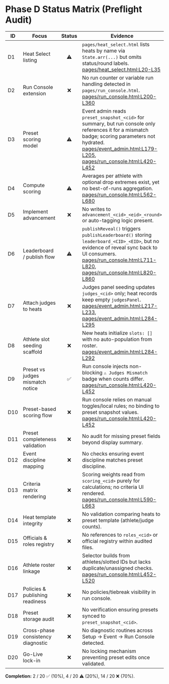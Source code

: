 # Phase D Status Matrix (Preflight Audit)

| ID | Focus | Status | Evidence |
|----|-------|:------:|----------|
| D1 | Heat Select listing | ⚠️ | `pages/heat_select.html` lists heats by name via `State.arr(...)` but omits status/round labels. [pages/heat_select.html:L20-L35](../../pages/heat_select.html#L20-L35) |
| D2 | Run Console extension | ❌ | No run counter or variable run handling detected in `pages/run_console.html`. [pages/run_console.html:L200-L360](../../pages/run_console.html#L200-L360) |
| D3 | Preset scoring model | ⚠️ | Event admin reads `preset_snapshot_<cid>` for summary, but run console only references it for a mismatch badge; scoring parameters not hydrated. [pages/event_admin.html:L179-L205](../../pages/event_admin.html#L179-L205), [pages/run_console.html:L420-L452](../../pages/run_console.html#L420-L452) |
| D4 | Compute scoring | ⚠️ | Averages per athlete with optional drop extremes exist, yet no best-of-runs aggregation. [pages/run_console.html:L562-L680](../../pages/run_console.html#L562-L680) |
| D5 | Implement advancement | ❌ | No writes to `advancement_<cid>_<eid>_<round>` or auto-tagging logic present. |
| D6 | Leaderboard / publish flow | ⚠️ | `publishReveal()` triggers `publishLeaderboard()` storing `leaderboard_<CID>_<EID>`, but no evidence of reveal sync back to UI consumers. [pages/run_console.html:L711-L820](../../pages/run_console.html#L711-L820), [pages/run_console.html:L820-L860](../../pages/run_console.html#L820-L860) |
| D7 | Attach judges to heats | ❌ | Judges panel seeding updates `judges_<cid>` only; heat records keep empty `judgesPanel`. [pages/event_admin.html:L217-L233](../../pages/event_admin.html#L217-L233), [pages/event_admin.html:L284-L295](../../pages/event_admin.html#L284-L295) |
| D8 | Athlete slot seeding scaffold | ❌ | New heats initialize `slots: []` with no auto-population from roster. [pages/event_admin.html:L284-L292](../../pages/event_admin.html#L284-L292) |
| D9 | Preset vs judges mismatch notice | ✅ | Run console injects non-blocking `⚠ Judges Mismatch` badge when counts differ. [pages/run_console.html:L420-L452](../../pages/run_console.html#L420-L452) |
| D10 | Preset-based scoring flow | ❌ | Run console relies on manual toggles/local rules; no binding to preset snapshot values. [pages/run_console.html:L420-L452](../../pages/run_console.html#L420-L452) |
| D11 | Preset completeness validation | ❌ | No audit for missing preset fields beyond display summary. |
| D12 | Event discipline mapping | ❌ | No checks ensuring event discipline matches preset discipline. |
| D13 | Criteria matrix rendering | ❌ | Scoring weights read from `scoring_<cid>` purely for calculations; no criteria UI rendered. [pages/run_console.html:L590-L663](../../pages/run_console.html#L590-L663) |
| D14 | Heat template integrity | ❌ | No validation comparing heats to preset template (athlete/judge counts). |
| D15 | Officials & roles registry | ❌ | No references to `roles_<cid>` or official registry within audited files. |
| D16 | Athlete roster linkage | ❌ | Selector builds from athletes/slotted IDs but lacks duplicate/unassigned checks. [pages/run_console.html:L452-L520](../../pages/run_console.html#L452-L520) |
| D17 | Policies & publishing readiness | ❌ | No policies/tiebreak visibility in run console. |
| D18 | Preset storage audit | ❌ | No verification ensuring presets synced to `preset_snapshot_<cid>`. |
| D19 | Cross-phase consistency diagnostic | ❌ | No diagnostic routines across Setup → Event → Run Console detected. |
| D20 | Go-Live lock-in | ❌ | No locking mechanism preventing preset edits once validated. |

**Completion:** 2 / 20 ✅ (10%), 4 / 20 ⚠️ (20%), 14 / 20 ❌ (70%).
